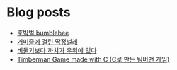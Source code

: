 # Blog posts
<!-- BLOG-POST-LIST:START -->
- [호박벌 bumblebee](https://www.youtube.com/watch?v=aBJEJ-AqUHI)
- [거미줄에 걸린 딱정벌레](https://www.youtube.com/watch?v=Ok1NuPSPeA0)
- [비둘기보다 까치가 우위에 있다](https://www.youtube.com/watch?v=eAZ-gIy4DKs)
- [Timberman Game made with C &lpar;C로 만든 팀버맨 게임&rpar;](https://www.youtube.com/watch?v=RzBsT9iu_lE)
<!-- BLOG-POST-LIST:END -->
